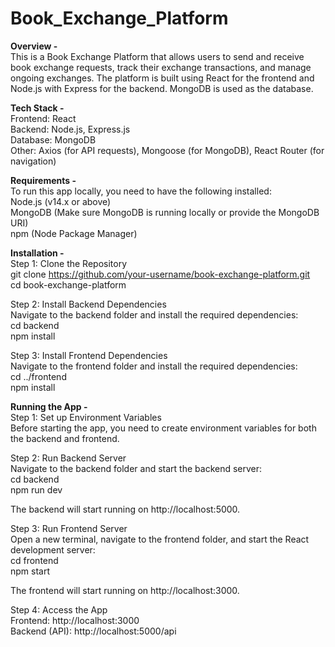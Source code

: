 # Book_Exchange_Platform

**Overview -**<br>
This is a Book Exchange Platform that allows users to send and receive book exchange requests, track their exchange transactions, and manage ongoing exchanges. The platform is built using React for the frontend and Node.js with Express for the backend. MongoDB is used as the database.

**Tech Stack -**<br>
Frontend: React<br>
Backend: Node.js, Express.js<br>
Database: MongoDB<br>
Other: Axios (for API requests), Mongoose (for MongoDB), React Router (for navigation)<br>

**Requirements -**<br>
To run this app locally, you need to have the following installed:<br>
Node.js (v14.x or above)<br>
MongoDB (Make sure MongoDB is running locally or provide the MongoDB URI)<br>
npm (Node Package Manager)<br>

**Installation -**<br>
Step 1: Clone the Repository<br>
git clone https://github.com/your-username/book-exchange-platform.git<br>
cd book-exchange-platform<br>

Step 2: Install Backend Dependencies<br>
Navigate to the backend folder and install the required dependencies:<br>
cd backend<br>
npm install<br>

Step 3: Install Frontend Dependencies<br>
Navigate to the frontend folder and install the required dependencies:<br>
cd ../frontend<br>
npm install<br>

**Running the App -**<br>
Step 1: Set up Environment Variables<br>
Before starting the app, you need to create environment variables for both the backend and frontend.<br>

Step 2: Run Backend Server<br>
Navigate to the backend folder and start the backend server:<br>
cd backend<br>
npm run dev<br>

The backend will start running on http://localhost:5000.<br>

Step 3: Run Frontend Server<br>
Open a new terminal, navigate to the frontend folder, and start the React development server:<br>
cd frontend<br>
npm start<br>

The frontend will start running on http://localhost:3000.<br>

Step 4: Access the App<br>
Frontend: http://localhost:3000<br>
Backend (API): http://localhost:5000/api<br>

